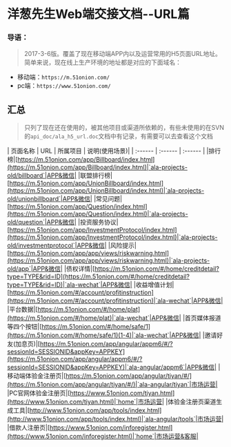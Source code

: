 # 洋葱先生Web端交接文档--URL篇
### 导语：
> 2017-3-6版。覆盖了现在移动端APP内以及运营常用的H5页面URL地址。简单来说，现在线上生产环境的地址都是对应的下面域名：
> 
* 移动端：`https://m.51onion.com/`
* pc端：`https://www.51onion.com/`

## 汇总
> 只列了现在还在使用的，被其他项目或渠道所依赖的，有些未使用的在SVN的`api_doc/ala_h5_url.doc`文档中有记录，有需要可以去查看这个文档

|	页面名称	    |	URL		|	所属项目 |	说明(使用场景)|
|	:------ |	:------ |	:------ |
|排行榜|[https://m.51onion.com/app/Billboard/index.html](https://m.51onion.com/app/Billboard/index.html)|`ala-projects-old/billboard`|APP&微信|
|联盟排行榜|[https://m.51onion.com/app/UnionBillboard/index.html](https://m.51onion.com/app/UnionBillboard/index.html)|`ala-projects-old/unionbillboard`|APP&微信|
|常见问题|[https://m.51onion.com/app/Question/index.html](https://m.51onion.com/app/Question/index.html)|`ala-projects-old/question`|APP&微信|
|投资服务协议|[https://m.51onion.com/app/InvestmentProtocol/index.html](https://m.51onion.com/app/InvestmentProtocol/index.html)|`ala-projects-old/investmentprotocol`|APP&微信|
|风险提示|[https://m.51onion.com/app/app/views/riskwarning.html](https://m.51onion.com/app/app/views/riskwarning.html)|`ala-projects-old/app`|APP&微信|
|债权详情|[https://m.51onion.com/#/home/creditdetail?type=TYPE&rid=ID](https://m.51onion.com/#/home/creditdetail?type=TYPE&rid=ID)|`ala-wechat`|APP&微信|
|收益增值计划|[https://m.51onion.com/#/account/profitinstruction](https://m.51onion.com/#/account/profitinstruction)|`ala-wechat`|APP&微信|
|平台数据|[https://m.51onion.com/#/home/plat](https://m.51onion.com/#/home/plat)|`ala-wechat`|APP&微信|
|首页媒体报道等四个按钮|[https://m.51onion.com/#/home/safe/1](https://m.51onion.com/#/home/safe/1)(1-4)|`ala-wechat`|APP&微信|
|邀请好友(加息页)|[https://m.51onion.com/app/angular/appm6/#/?sessionId=SESSIONID&appKey=APPKEY](https://m.51onion.com/app/angular/appm6/#/?sessionId=SESSIONID&appKey=APPKEY)|`ala-angular/appm6`|APP&微信|
|移动端体验金注册页|[https://m.51onion.com/app/angular/tiyan/#/](https://m.51onion.com/app/angular/tiyan/#/)|`ala-angular/tiyan`|市场运营|
|PC官网体验金注册页|[https://www.51onion.com/tiyan.html](https://www.51onion.com/tiyan.html)|`home`|市场运营|
|体验金注册页渠道生成工具|[http://www.51onion.com/app/tools/index.html](http://www.51onion.com/app/tools/index.html)|`ala-angular/tools`|市场运营|
|借款人注册页|[https://www.51onion.com/inforegister.html](https://www.51onion.com/inforegister.html)|`home`|市场运营&客服|